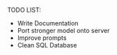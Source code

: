 TODO LIST:
- Write Documentation
- Port stronger model onto server
- Improve prompts
- Clean SQL Database
